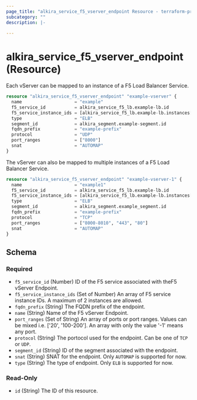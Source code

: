```yaml
---
page_title: "alkira_service_f5_vserver_endpoint Resource - terraform-provider-alkira"
subcategory: ""
description: |-
  
---
```


# alkira_service_f5_vserver_endpoint (Resource)


Each vServer can be mapped to an instance of a F5 Load Balancer Service.
```terraform
resource "alkira_service_f5_vserver_endpoint" "example-vserver" {
  name                    = "example"
  f5_service_id           = alkira_service_f5_lb.example-lb.id
  f5_service_instance_ids = [alkira_service_f5_lb.example-lb.instances[0].id]
  type                    = "ELB"
  segment_id              = alkira_segment.example-segment.id
  fqdn_prefix             = "example-prefix"
  protocol                = "UDP"
  port_ranges             = ["8000"]
  snat                    = "AUTOMAP"
}
```
The vServer can also be mapped to multiple instances of a F5 Load Balancer Service.
```terraform
resource "alkira_service_f5_vserver_endpoint" "example-vserver-1" {
  name                    = "example1"
  f5_service_id           = alkira_service_f5_lb.example-lb.id
  f5_service_instance_ids = [alkira_service_f5_lb.example-lb.instances[0].id, alkira_service_f5_lb.example-lb.instances[1].id]
  type                    = "ELB"
  segment_id              = alkira_segment.example_segment.id
  fqdn_prefix             = "example-prefix"
  protocol                = "TCP"
  port_ranges             = ["8000-8010", "443", "80"]
  snat                    = "AUTOMAP"
}
``` 
<!-- schema generated by tfplugindocs -->
## Schema

### Required

- `f5_service_id` (Number) ID of the F5 service associated with theF5 vServer Endpoint.
- `f5_service_instance_ids` (Set of Number) An array of F5 service instance IDs. A maximum of 2 instances are allowed.
- `fqdn_prefix` (String) The FQDN prefix of the endpoint.
- `name` (String) Name of the F5 vServer Endpoint.
- `port_ranges` (Set of String) An array of ports or port ranges. Values can be mixed i.e. ['20', '100-200']. An array with only the value '-1' means any port.
- `protocol` (String) The portocol used for the endpoint. Can be one of `TCP` or `UDP`.
- `segment_id` (String) ID of the segment associated with the endpoint.
- `snat` (String) SNAT for the endpoint. Only `AUTOMAP` is supported for now.
- `type` (String) The type of endpoint. Only `ELB` is supported for now.

### Read-Only

- `id` (String) The ID of this resource.



